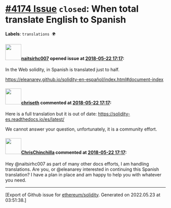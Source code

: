 # [\#4174 Issue](https://github.com/ethereum/solidity/issues/4174) `closed`: When total translate English to Spanish 
**Labels**: `translations 🌍`


#### <img src="https://avatars.githubusercontent.com/u/26291567?v=4" width="50">[naitsirhc007](https://github.com/naitsirhc007) opened issue at [2018-05-22 17:17](https://github.com/ethereum/solidity/issues/4174):

In the Web solidity, in Spanish is translated just to half. 


https://eleanarey.github.io/solidity-en-español/index.html#document-index

#### <img src="https://avatars.githubusercontent.com/u/9073706?v=4" width="50">[chriseth](https://github.com/chriseth) commented at [2018-05-22 17:17](https://github.com/ethereum/solidity/issues/4174#issuecomment-391394472):

Here is a full translation but it is out of date: https://solidity-es.readthedocs.io/es/latest/

We cannot answer your question, unfortunately, it is a community effort.

#### <img src="https://avatars.githubusercontent.com/u/42080?u=37db5129c5c71d0293952c8a1a2ef1c181e0e1d6&v=4" width="50">[ChrisChinchilla](https://github.com/ChrisChinchilla) commented at [2018-05-22 17:17](https://github.com/ethereum/solidity/issues/4174#issuecomment-412444782):

Hey @naitsirhc007 as part of many other docs efforts, I am handling translations. Are you, or @eleanarey interested in continuing this Spanish translation? I have a plan in place and am happy to help you with whatever you need.


-------------------------------------------------------------------------------



[Export of Github issue for [ethereum/solidity](https://github.com/ethereum/solidity). Generated on 2022.05.23 at 03:51:38.]
